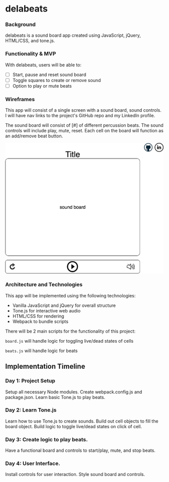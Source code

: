 # delabeats

### Background

delabeats is a sound board app created using JavaScript, jQuery, HTML/CSS, and tone.js.

### Functionality & MVP

With delabeats, users will be able to:

- [ ] Start, pause and reset sound board
- [ ] Toggle squares to create or remove sound
- [ ] Option to play or mute beats

### Wireframes

This app will consist of a single screen with a sound board, sound controls. I will have nav links to the project's GitHub repo and my LinkedIn profile.

The sound board will consist of [#] of different percussion beats. The sound controls will include play, mute, reset. Each cell on the board will function as an add/remove beat button.

![wireframe](assets/delabeats.png)

### Architecture and Technologies

This app will be implemented using the following technologies:

* Vanilla JavaScript and jQuery for overall structure
* Tone.js for interactive web audio
* HTML/CSS for rendering
* Webpack to bundle scripts

There will be 2 main scripts for the functionality of this project:

`board.js` will handle logic for toggling live/dead states of cells

`beats.js` will handle logic for beats

## Implementation Timeline

### Day 1: Project Setup
Setup all necessary Node modules. Create webpack.config.js and package.json. Learn basic Tone.js to play beats.

### Day 2: Learn Tone.js
Learn how to use Tone.js to create sounds. Build out cell objects to fill the board object. Build logic to toggle live/dead states on click of cell.

### Day 3: Create logic to play beats.
Have a functional board and controls to start/play, mute, and stop beats.

### Day 4: User Interface.
Install controls for user interaction. Style sound board and controls.
